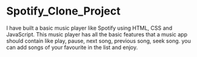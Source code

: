 # Spotify_Clone_Project
I have built a basic music player like Spotify using HTML, CSS and JavaScript.
This music player has all the basic features that a music app should contain like
play, pause, next song, previous song, seek song. you can add songs of your favourite in the list and enjoy.
